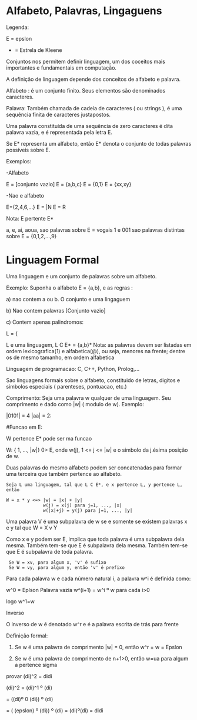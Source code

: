 # Alfabeto, Palavras, Lingaguens

Legenda:

E = epslon
* = Estrela de Kleene

Conjuntos nos permitem definir linguagem, um dos coceitos mais importantes e fundamentais em computação.

A definição de linguagem depende dos conceitos de alfabeto e palavra.

Alfabeto : é um conjunto finito. Seus elementos são denominados caracteres.

Palavra: Também chamada de cadeia de caracteres ( ou strings ), é uma sequência finita de caracteres justapostos.

Uma palavra constituída de uma sequência de zero caracteres é dita palavra vazia, e é representada pela letra E.

Se E* representa um alfabeto, então E* denota o conjunto de todas palavras possíveis sobre E.


Exemplos:

-Alfabeto

E = [conjunto vazio]
E = {a,b,c}
E = {0,1}
E = {xx,xy}

-Nao e alfabeto

E={2,4,6,...}
E = |N
E = R

Nota: E pertente E*

a, e, ai, aoua, sao palavras sobre E = vogais
1 e 001 sao palavras distintas sobre E = {0,1,2,...,9}

# Linguagem Formal

Uma linguagem e um conjunto de palavras sobre um alfabeto.

Exemplo: Suponha o alfabeto E = {a,b}, e as regras :

a) nao contem a ou b.
   O conjunto e uma lingaguem

b) Nao contem palavras
   [Conjunto vazio]

c) Contem apenas palindromos:

L = {

L e uma linguagem, L C E* = {a,b}*
Nota: as palavras devem ser listadas em ordem lexicografica(1) e alfabetica(@), ou seja, menores na frente; dentre os de mesmo tamanho, em ordem alfabetica

Linguagem de programacao: C, C++, Python, Prolog,...

Sao linguagens formais sobre o alfabeto, constituido de letras, digitos e simbolos especiais ( parenteses, pontuacao, etc.)

Comprimento: Seja uma palavra w qualquer de uma linguagem. Seu comprimento e dado como |w| ( modulo de w). Exemplo:

|0101| = 4
|aa| = 2:

#Funcao em E:

W pertence E* pode ser ma funcao

W: { 1, ..., |w|} 0> E, onde w(j), 1 <= j <= |w| e o simbolo da j.ésima posição de w.

Duas palavras do mesmo alfabeto podem ser concatenadas para formar uma terceira que também pertence ao alfabeto.

    Seja L uma linguagem, tal que L C E*, e x pertence L, y pertence L, então

    W = x * y <=> |w| = |x| + |y|
                  w(j) = x(j) para j=1, ..., |x|
                  w(|x|+j) = y(j) para j=1, ..., |y|

Uma palavra V é uma subpalavra de w se e somente se existem palavras x e y tal que W = X v Y

Como x e y podem ser E, implica que toda palavra é uma subpalavra dela mesma. Também tem-se que E é subpalavra dela mesma. Também tem-se que E é subpalavra de toda palavra.

     Se W = xv, para algum x, 'v' é sufixo
     Se W = vy, para algum y, então 'v' é prefixo

Para cada palavra w e cada número natural i, a palavra w^i é definida como:

w^0 = Eplson    Palavra vazia
w^(i+1) = w^i º w para cada i>0

logo
    w^1=w

Inverso

O inverso de w é denotado w^r e é a palavra escrita de trás para frente

Definição formal:

01) Se w é uma palavra de comprimento |w| = 0, então w^r = w = Epslon

02) Se w é uma palavra de comprimento de n+1>0, então w=ua para algum a pertence sigma

provar (di)^2 = didi

(di)^2 = (di)^1 º (di)

= ((di)º 0 (di)) º (di)

= ( (epslon) º (di)) º (di)
= (di)º(di)
= didi
